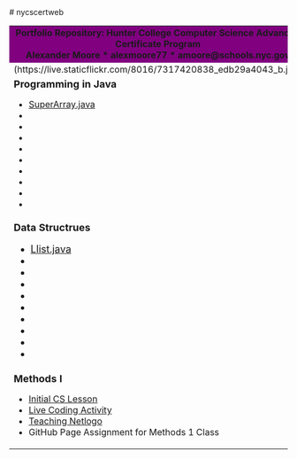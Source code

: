 <html>
      <head></head>
      <body>
# nycscertweb
<table>
<tr><td align=center bgcolor=800080><b>       Portfolio Repository: Hunter College Computer Science Advanced Certificate Program
      <br> Alexander Moore * alexmoore77 * amoore@schools.nyc.gov</b></font>
            </td></tr>
      <tr><td>(https://live.staticflickr.com/8016/7317420838_edb29a4043_b.jpg)</td></tr>
<tr><td>
      <font size=+1> <b>Programming in Java</b></font>
      <ul><li><a href="https://github.com/hunter-teacher-cert/csci70900-summer2021/blob/main/daily/6/SuperArray.java">SuperArray.java</a>
            </li>
            <li></li>
<li></li>
            <li></li>
            <li></li>
            <li></li>
            <li></li>
            <li></li>
            <li></li>
            <li></li>
            </ul>
      </td></tr><tr><td><font size=+1><b>Data Structrues</b><font size=+1>
      <ul>
            <li><a href="https://github.com/hunter-teacher-cert/csci70300-summer-2021/blob/main/code/lists/Llist.java">Llist.java</a>
            </li>
            <li></li>
            <li></li>
            <li></li>
            <li></li>
            <li></li>
            <li></li>
            <li></li>
            <li></li>
            <li></li>
      </ul>
      </td></tr><tr><td> 
      <font size=+1><b>Methods I</b></font>      
      <ul><li><a href="">Initial CS Lesson</a>
            </li>
            <li><a href="https://github.com/hunter-teacher-cert/work_csci70900-alexmoore77/blob/master/meth1/LiveCodingNotesAssignment2MethodsAlexMoore7-14-21.pdf">Live Coding Activity</a></li>
      <li><a href="https://github.com/hunter-teacher-cert/work_csci70900-alexmoore77/blob/master/meth1/teachingNetlogo.txt">Teaching Netlogo</a></li>
      <li> GitHub Page Assignment for Methods 1 Class
</li>
      </ul>
      </td></tr></table>
      </body>
            </html>
